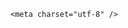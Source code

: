 <!DOCTYPE html>
<html lang="zh-CN">

<head>
    
<title>马斯克官宣即将离开特朗普政府，如何评价他的任内表现？他的改革失败了吗？_腾讯新闻</title>
<meta name="keywords" content="马斯克,特朗普,美国,美国_时政,特斯拉,大美丽法案,共和党">
<meta name="description" content="当地时间5月28日，美国政府效率部负责人埃隆·马斯克在其社交媒体平台X上发文表示，在他作为特别政府雇员的任期即将结束之际，他想感谢美国总统特朗普给予的减少政府浪费性支出的机会。（央视记者 许弢） 2025中央广播电视总台版权所有。未经许可，请勿转载使用。...">
<meta name="author" content="腾讯网">
<meta name="copyright" content="Copyright 1998 - 2025 Tencent. All Rights Reserved">
<meta property="og:type" content="news" />

<meta property="og:title" content="马斯克官宣即将离开特朗普政府，如何评价他的任内表现？他的改革失败了吗？_腾讯新闻" />
<meta property="og:description" content="当地时间5月28日，美国政府效率部负责人埃隆·马斯克在其社交媒体平台X上发文表示，在他作为特别政府雇员的任期即将结束之际，他想感谢美国总统特朗普给予的减少政府浪费性支出的机会。（央视记者 许弢） 2025中央广播电视总台版权所有。未经许可，请勿转载使用。..." />
<meta property="og:url" content="https://news.qq.com/rain/a/20250529Q01XCJ00" />
<meta property="og:image" content="https://inews.gtimg.com/news_ls/OmUPqG5RF8f442Loxb3TqFG7-hVf8F5sJOiprz1w7R7cgAA_640330/0" />
<meta property="article:author" content="" />
<meta property="article:published_time" content="2025-05-29 16:02:57" />
<meta property="category" content="" />

    <meta charset="utf-8" />
<meta http-equiv="X-UA-Compatible" content="IE=Edge" />
<meta name="viewport" content="width=device-width, initial-scale=1, shrink-to-fit=no" />
<link rel="dns-prefetch" href="mat1.gtimg.com">
<link rel="dns-prefetch" href="i.news.qq.com">
<link rel="shortcut icon" href="https://mat1.gtimg.com/qqcdn/qqindex2021/favicon.ico">
<script nomodule="true" src="https://mat1.gtimg.com/qqcdn/qqindex2021/common-static/20240515201444/core3-37-1.min.js"></script>
<script>
  try {
    if (!window.IntersectionObserver) {
      var observerScript = document.createElement('script');
      observerScript.src = "https://mat1.gtimg.com/qqcdn/qqindex2021/common-static/20241024141058/intersection-observer-polyfill.js";
      document.head.appendChild(observerScript);
    }
  } catch (error) {}
</script>

<script>
  try {
    if (!Element.prototype.scrollTo) {
      var scrollScript = document.createElement('script');
      scrollScript.src = "https://mat1.gtimg.com/qqcdn/qqindex2021/common-static/20241025153001/scroll-behavior-polyfill.js";
      document.head.appendChild(scrollScript);
    }
  } catch (error) {}
</script>
<script>
  try {
    if ('scrollRestoration' in window.history) {
      window.history.scrollRestoration = 'manual';
    }
    window.isPcClient = Boolean(window.electron) && (
      window.navigator.userAgent.indexOf('pc-client') > 0 ||
      window.navigator.userAgent.indexOf('TencentNews') > 0
    );
  } catch {}
</script>
<script>
  try {
    if (window.isPcClient) {
      var bodyStyle = document.createElement('style');
      bodyStyle.innerText = 'body{ zoom: 0.95 }';
      document.head.appendChild(bodyStyle);
    }
  } catch {}
</script>
<script>
  window.DATA = {"channelEntryJumpType":1,"copyright_share":"本文来自腾讯新闻客户端创作者，不代表腾讯新闻的观点和立场。","final_declare":["个人观点，仅供参考"],"iNewsRecommendLevel":1,"ret":0,"surl":"https://view.inews.qq.com/a/20250529Q01XCJ00","abstract":"","atype":232,"article_category":"55","intro":"","news_update_time":1748506343,"FadCid":"","adInfo":{"openRelatedNewsAd":1,"openAds":1,"openAdsComment":1,"openAdsPhotos":1,"openAdsText":1},"isSensitive":0,"shareDesc":"腾讯新闻","answer_num":2,"closeCommentBanner":0,"emojiRelatedSwitch":1,"extra_property":{"FeedbackDetailDisableInsert":0,"zanSkinType":""},"likeInfo":0,"questionInfo":{"thumbnails_qqnews":["https://inews.gtimg.com/om_ls/O27p57JKD_r2s15pbhVe6ytev7xBzlBxGXSCjHAu2aQ6wAA_294195/0"],"title":"马斯克官宣即将离开特朗普政府，如何评价他的任内表现？他的改革失败了吗？","url":"http://view.inews.qq.com/a/20250529Q01XCJ00","abstract":"","id":"20250529Q01XCJ00","longtitle":"马斯克官宣即将离开特朗普政府，如何评价他的任内表现？他的改革失败了吗？","question_short_title":"马斯克官宣即将离开特朗普政府，如何评价他的任内表现？他的改革失败了吗？","relate_extend_infos":[{"thumbnails_qqnews":["https://inews.gtimg.com/news_ls/OjAhilQ5JqufJhhRabFVogJhwuAuKb97bOC_FQqSzkAcAAA_294195/0"],"title":"马斯克官宣即将离开特朗普政府 白宫证实28日晚办理离职","url":"https://view.inews.qq.com/a/20250529A01USS00","abstract":"当地时间5月28日，美国政府效率部负责人埃隆·马斯克在其社交媒体平台X上发文表示，在他作为特别政府雇员的任期即将结束之际，他想感谢美国总统特朗普给予的减少政府浪费性支出的机会。（央视记者 许弢） 2025中央广播电视总台版权所有。未经许可，请勿转载使用。...","articletype":"0","id":"20250529A01USS00","longtitle":"马斯克官宣即将离开特朗普政府 白宫证实28日晚办理离职","picShowType":"90092"}]},"question_id":"","shareCount":1,"all_long_pic":1,"commentid":"","interaction_info":{"share_wechat_count":1},"news_app_recommend_status":4,"self_declare":{"declare":"个人观点，仅供参考"},"time":"2025-05-29 08:24:08","attribute":{},"card":{"vip_icon_night":"http://inews.gtimg.com/newsapp_ls/0/14876052067/0","vip_type_new":"30012","cpLevel":2,"chlid":"22983986","msgEntry":1,"suid":"8QMc339d5IQeuTzY5QN3","chlname":"问答课代表","uin":"ecbe89d289b6198c7996f16538ebc224f9","vip_place":"left","vip_type":"30012","vip_icon":"http://inews.gtimg.com/newsapp_ls/0/14876051701/0","desc":"腾讯新闻问答课代表，结合当下热点新闻和网友热议，发现好问题，期待好回答。","icon":"https://inews.gtimg.com/om_ls/OPBO91JgEbYG-O62jC2hCRA_yoydsA8oEANb87pxgNxKgAA_200200/0","liveInfo":{},"update_frequency":"1970-01-01 08:00:00","vip_desc":"腾讯新闻问答课代表官方账号"},"remarks":"","already_answer":false,"ai_switch":true,"emojiSwitch":1,"content_words_num":32,"copyright_wording_share":"免责声明","relate_extend_infos":{"title":"马斯克官宣即将离开特朗普政府 白宫证实28日晚办理离职","url":"http://view.inews.qq.com/a/20250529A01USS00","abstract":"当地时间5月28日，美国政府效率部负责人埃隆·马斯克在其社交媒体平台X上发文表示，在他作为特别政府雇员的任期即将结束之际，他想感谢美国总统特朗普给予的减少政府浪费性支出的机会。（央视记者 许弢） 2025中央广播电视总台版权所有。未经许可，请勿转载使用。...","id":"20250529A01USS00","imgURL":"https://inews.gtimg.com/news_ls/OjAhilQ5JqufJhhRabFVogJhwuAuKb97bOC_FQqSzkAcAAA_640330/0","imgURLSmall":"https://inews.gtimg.com/news_ls/OjAhilQ5JqufJhhRabFVogJhwuAuKb97bOC_FQqSzkAcAAA_150120/0","longTitle":"马斯克官宣即将离开特朗普政府 白宫证实28日晚办理离职"},"safe_cntl":{"close_all_favorite":0,"close_all_rel":0,"close_comment_dislike":0,"close_relate_thing":0,"emoticon_comment_mode":0,"close_all_ad":0,"close_all_emoticon_comment":0,"close_global_news_sis":0,"close_share_pull":0},"shareImg":"https://inews.gtimg.com/om_ls/O27p57JKD_r2s15pbhVe6ytev7xBzlBxGXSCjHAu2aQ6wAA_870492/0","categoryrray":{"sub_category_id":"697","category_id":"55"},"content":null,"enableDiffusion":1,"forbidCommentUpDown":0,"id":"20250529Q01XCJ00","is_deleted":0,"title":"马斯克官宣即将离开特朗普政府，如何评价他的任内表现？他的改革失败了吗？","url":"https://view.inews.qq.com/a/20250529Q01XCJ00","detail_entry":{"orignal_entry":1,"is_orignal":1},"disableDeclare":1,"cms_id":"20250529Q01XCJ00","articleId":"20250529Q02ZPN00","article_type":232,"tags":"","desc":"当地时间5月28日，美国政府效率部负责人埃隆·马斯克在其社交媒体平台X上发文表示，在他作为特别政府雇员的任期即将结束之际，他想感谢美国总统特朗普给予的减少政府浪费性支出的机会。（央视记者 许弢） 2025中央广播电视总台版权所有。未经许可，请勿转载使用。...","videoArr":[]};
</script>
<script>
  window.channelInfo = {"channelConfig":{"channelNav":[{"_auto_id":"1","active_alien_img":"","alien_img":"","channel_id":"news_news_home","is_local":"0","link":"https://www.qq.com","name_cn":"首页","name_en":"home"},{"_auto_id":"2","active_alien_img":"","alien_img":"","channel_id":"news_news_top","is_local":"0","link":"","name_cn":"要闻","name_en":"news"},{"_auto_id":"4","active_alien_img":"","alien_img":"","channel_id":"news_news_bj","is_local":"1","link":"","name_cn":"北京","name_en":"bj"},{"_auto_id":"5","active_alien_img":"","alien_img":"","channel_id":"news_news_finance","is_local":"0","link":"","name_cn":"财经","name_en":"finance"},{"_auto_id":"6","active_alien_img":"","alien_img":"","channel_id":"news_news_tech","is_local":"0","link":"","name_cn":"科技","name_en":"tech"},{"_auto_id":"7","active_alien_img":"","alien_img":"","channel_id":"tv","is_local":"0","link":"https://v.qq.com/channel/tv/?ptag=qqnews","name_cn":"电视剧","name_en":"tv"},{"_auto_id":"8","active_alien_img":"","alien_img":"","channel_id":"news_news_qa","is_local":"0","link":"","name_cn":"热问","name_en":"qa"},{"_auto_id":"9","active_alien_img":"","alien_img":"","channel_id":"news_news_ent","is_local":"0","link":"","name_cn":"娱乐","name_en":"ent"},{"_auto_id":"10","active_alien_img":"","alien_img":"","channel_id":"variety","is_local":"0","link":"https://v.qq.com/channel/variety/?ptag=qqnews","name_cn":"综艺","name_en":"variety"},{"_auto_id":"11","active_alien_img":"","alien_img":"","channel_id":"news_news_sports","is_local":"0","link":"","name_cn":"体育","name_en":"sports"},{"_auto_id":"13","active_alien_img":"","alien_img":"","channel_id":"news_news_nba","is_local":"0","link":"","name_cn":"NBA","name_en":"nba"},{"_auto_id":"14","active_alien_img":"","alien_img":"","channel_id":"news_news_world","is_local":"0","link":"","name_cn":"国际","name_en":"world"},{"_auto_id":"15","active_alien_img":"","alien_img":"","channel_id":"news_news_mil","is_local":"0","link":"","name_cn":"军事","name_en":"milite"},{"_auto_id":"16","active_alien_img":"","alien_img":"","channel_id":"news_news_auto","is_local":"0","link":"","name_cn":"汽车","name_en":"auto"},{"_auto_id":"17","active_alien_img":"","alien_img":"","channel_id":"news_news_house","is_local":"0","link":"","name_cn":"房产","name_en":"house"},{"_auto_id":"18","active_alien_img":"","alien_img":"","channel_id":"news_news_edu","is_local":"0","link":"","name_cn":"教育","name_en":"edu"},{"_auto_id":"19","active_alien_img":"","alien_img":"","channel_id":"news_news_antip","is_local":"0","link":"","name_cn":"健康","name_en":"health"},{"_auto_id":"20","active_alien_img":"","alien_img":"","channel_id":"news_news_video","is_local":"0","link":"","name_cn":"视频","name_en":"video"},{"_auto_id":"21","active_alien_img":"","alien_img":"","channel_id":"news_news_game","is_local":"0","link":"","name_cn":"游戏","name_en":"games"},{"_auto_id":"22","active_alien_img":"","alien_img":"","channel_id":"news_news_nchupin","is_local":"0","link":"","name_cn":"眼界","name_en":"chupin"},{"_auto_id":"24","active_alien_img":"","alien_img":"","channel_id":"news_news_football","is_local":"0","link":"","name_cn":"足球","name_en":"football"},{"_auto_id":"25","active_alien_img":"","alien_img":"","channel_id":"news_news_kepu","is_local":"0","link":"","name_cn":"科学","name_en":"kepu"},{"_auto_id":"26","active_alien_img":"","alien_img":"","channel_id":"news_news_digi","is_local":"0","link":"","name_cn":"数码","name_en":"digi"},{"_auto_id":"28","active_alien_img":"","alien_img":"","channel_id":"ymzx","is_local":"0","link":"https://gamer.qq.com/v2/cloudgame/game/96897?ichannel=txxwpc0Ftxxwpc1","name_cn":"元梦之星","name_en":"news_news_ymzx"},{"_auto_id":"31","active_alien_img":"","alien_img":"","channel_id":"movie","is_local":"0","link":"https://v.qq.com/channel/movie/?ptag=qqnews","name_cn":"电影","name_en":"movie"},{"_auto_id":"32","active_alien_img":"","alien_img":"","channel_id":"news_news_esport","is_local":"0","link":"","name_cn":"电竞","name_en":"esport"},{"_auto_id":"34","active_alien_img":"","alien_img":"","channel_id":"news_news_history","is_local":"0","link":"","name_cn":"历史","name_en":"history"},{"_auto_id":"35","active_alien_img":"","alien_img":"","channel_id":"news_news_baby","is_local":"0","link":"","name_cn":"育儿","name_en":"baby"},{"_auto_id":"36","active_alien_img":"","alien_img":"","channel_id":"hbjy","is_local":"0","link":"https://gp.qq.com/act/a20250421mnqlx/news.shtml","name_cn":"和平精英","name_en":"news_news_hbjy"},{"_auto_id":"37","active_alien_img":"","alien_img":"","channel_id":"cloud_gamer","is_local":"0","link":"https://gamer.qq.com/?ichannel=txxwpc0Ftxxwpc1","name_cn":"云游戏","name_en":"cloud_gamer"},{"_auto_id":"38","active_alien_img":"","alien_img":"","channel_id":"news_news_lic","is_local":"0","link":"","name_cn":"理财","name_en":"finance_licai"},{"_auto_id":"39","active_alien_img":"","alien_img":"","channel_id":"news_news_istock","is_local":"0","link":"","name_cn":"股票","name_en":"finance_stock"},{"_auto_id":"40","active_alien_img":"","alien_img":"","channel_id":"ren_min_shi_pin","is_local":"0","link":"https://news.qq.com/omn/author/8QMd3Hld74cbujbY?tab=om_video","name_cn":"人民视频","name_en":"ren_min_shi_pin"},{"_auto_id":"41","active_alien_img":"","alien_img":"","channel_id":"news_news_weather","is_local":"0","link":"https://tianqi.qq.com/index.htm","name_cn":"天气","name_en":"weather"}]}};
</script>
<script>
  window.articleConfig = {"rightConfig":[{"_auto_id":"1","category_key":"default","modules":"{\"moduleList\":[{\"title\":\"精选视频\",\"id\":\"video_album\",\"videoType\":\"tag\",\"videoId\":\"aUepxrtchGM=\"},{\"title\":\"下载条\",\"id\":\"download_banner\",\"isSticky\":1},{\"title\":\"热点榜\",\"id\":\"hot_rank_list\",\"isSticky\":1},{\"title\":\"广告推广\",\"id\":\"ssp_ad_module\",\"category\":\"ad_ssp\",\"loid\":\"109\",\"isSticky\":1}]}"}],"tonglanAdConfig":[],"bottomConfig":[],"videoAdConfig":[],"rightGameConfig":[]};
</script>
<script src="https://mat1.gtimg.com/www/js/emonitor/custom_ed041a23.js" charset="utf-8"></script>
<script>
  try {
    window.emonitorIns = emonitor.create({
      name: 'newsqq_quesionArticle',
      atta: {
        name: 'newsqq',
      },
      mode: '007',
    });
  } catch (err) {
    console.warn(err);
  }
</script>
<link href="https://mat1.gtimg.com/qqcdn/qqindex2021/common-static/hel/qqnews-pc-dc_20250526065055/static/css/qa.css" rel="stylesheet">

<script>window.__HEL_PRESET_META__={"qqnews-pc-components":{"app":{"id":1366,"name":"qqnews-pc-components","app_group_name":"qqnews-pc-components","proj_ver":{"map":{},"utime":0},"online_version":"qqnews-pc-components_20250515055747","build_version":"qqnews-pc-components_20250526064847","update_at":"2025-05-26T10:49:41.000Z","desc":"set by [init], from container [formal.pc.dc.tj101014] worker [0]"},"version":{"sub_app_name":"qqnews-pc-components","sub_app_version":"qqnews-pc-components_20250526064847","src_map":{"webDirPath":"https://mat1.gtimg.com/qqcdn/qqindex2021/common-static/hel/qqnews-pc-components_20250526064847","htmlIndexSrc":"https://mat1.gtimg.com/qqcdn/qqindex2021/common-static/hel/qqnews-pc-components_20250526064847/index.html","extractMode":"all","iframeSrc":"","chunkCssSrcList":["https://mat1.gtimg.com/qqcdn/qqindex2021/common-static/hel/qqnews-pc-components_20250526064847/static/css/index.css"],"chunkJsSrcList":["https://mat1.gtimg.com/qqcdn/qqindex2021/common-static/hel/qqnews-pc-components_20250526064847/static/js/index.js"],"staticCssSrcList":[],"staticJsSrcList":["https://mat1.gtimg.com/qqcdn/qqindex2021/static/20231212123233/react.production.min.js","https://mat1.gtimg.com/qqcdn/qqindex2021/static/20231212123233/react-dom.production.min.js","https://mat1.gtimg.com/qqcdn/qqindex2021/common-static/hel/hel-base-v16.js"],"relativeCssSrcList":[],"relativeJsSrcList":[],"privCssSrcList":[],"srvModSrcList":[],"srvModSrcIndex":"","headAssetList":[{"tag":"staticScript","append":false,"attrs":{"src":"https://mat1.gtimg.com/qqcdn/qqindex2021/static/20231212123233/react.production.min.js"}},{"tag":"staticScript","append":false,"attrs":{"src":"https://mat1.gtimg.com/qqcdn/qqindex2021/static/20231212123233/react-dom.production.min.js"}},{"tag":"staticScript","append":false,"attrs":{"src":"https://mat1.gtimg.com/qqcdn/qqindex2021/common-static/hel/hel-base-v16.js"}},{"tag":"script","append":true,"attrs":{"src":"https://mat1.gtimg.com/qqcdn/qqindex2021/common-static/hel/qqnews-pc-components_20250526064847/static/js/index.js","defer":""}},{"tag":"link","append":true,"attrs":{"href":"https://mat1.gtimg.com/qqcdn/qqindex2021/common-static/hel/qqnews-pc-components_20250526064847/static/css/index.css","rel":"stylesheet"}}],"bodyAssetList":[]},"update_at":"2025-05-26T10:49:40.000Z","create_at":"2025-05-26T10:49:40.000Z","_worker_id":"0","_is_backup":true}}}</script>
<script>window.__VIEW_PATH__="question.ejs";</script>
</head>

<body id="dc-question-body">
  <div id="root"></div>
    <iframe style="display: none;" src="https://i.news.qq.com/web_backend/getWebPacUid"></iframe>
<script src="https://mat1.gtimg.com/qqcdn/qqindex2021/common-static/20240805160928/react.production.min.js"></script>
<script src="https://mat1.gtimg.com/qqcdn/qqindex2021/common-static/20240805160928/react-dom.production.min.js"></script>
<script src="https://mat1.gtimg.com/qqcdn/qqindex2021/common-static/20241018171503/universal-report.min.js"></script>
<script defer type="text/javascript" src="https://mat1.gtimg.com/qqcdn/qqindex2021/libs/barrier/aria.js?appid=9327b8b06379d9d1728bbfbe2025ef9c" charset="utf-8"></script>
<script defer src="https://t.captcha.qq.com/TCaptcha.js"></script>
<script>document.cookie="hel_err=;path=/;";</script>
<script src="https://mat1.gtimg.com/qqcdn/qqindex2021/common-static/hel/hel-base-v16.js"></script>
<script src="https://mat1.gtimg.com/qqcdn/qqindex2021/common-static/hel/qqnews-pc-hel-entry_20250117174052/static/js/index.js"></script>
<link rel="preload" href="https://mat1.gtimg.com/qqcdn/qqindex2021/common-static/hel/qqnews-pc-dc_20250526065055/static/js/qa.js" as="script">
<link rel="preload" href="https://mat1.gtimg.com/qqcdn/qqindex2021/common-static/hel/qqnews-pc-components_20250526064847/static/js/index.js" as="script">
<script>window.loadProject("https://mat1.gtimg.com/qqcdn/qqindex2021/common-static/hel/qqnews-pc-dc_20250526065055/static/js/qa.js");</script>
<iframe id="videoFrame" style="display: none;" src="https://video.qq.com/cookie/sync_qqnews.html"></iframe>
</body>

</html>
